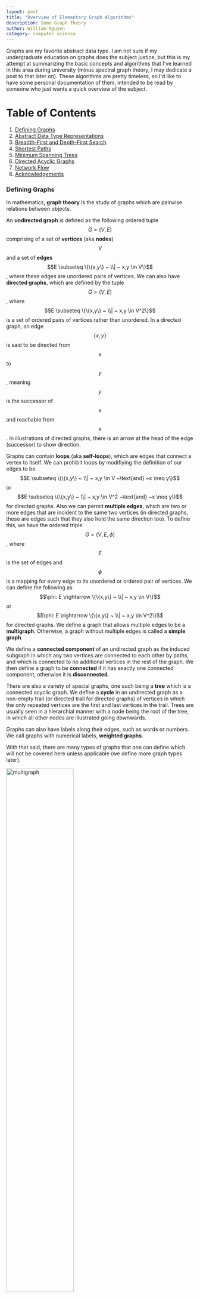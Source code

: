 ```yaml
---
layout: post
title: "Overview of Elementary Graph Algorithms"
description: Some Graph Theory
author: William Nguyen
category: computer science
---
```


Graphs are my favorite abstract data type. I am not sure if my undergraduate education on graphs does the subject justice, but this is my attempt at summarizing the basic concepts and algorithms that I've learned in this area during university (minus spectral graph theory, I may dedicate a post to that later on). These algorithms are pretty timeless, so I'd like to have some personal documentation of them, intended to be read by someone who just wants a quick overview of the subject.

# Table of Contents

1. [Defining Graphs](#defining-graphs)
2. [Abstract Data Type Representations](#abstract-data-type-representations)
3. [Breadth-First and Depth-First Search](#breadth-first-and-depth-first-search)
4. [Shortest Paths](#shortest-paths)
5. [Minimum Spanning Trees](#minimum-spanning-trees)
6. [Directed Acyclic Graphs](#directed-acyclic-graphs)
7. [Network Flow](#network-flow)
8. [Acknowledgements](#acknowledgements)

### Defining Graphs

In mathematics, **graph theory** is the study of graphs which are pairwise relations between objects.

An **undirected graph** is defined as the following ordered tuple $$G=(V, E)$$ comprising of a set of **vertices** (aka **nodes**) $$V$$ and a set of **edges** $$E \subseteq \{\{x,y\} ~ \\| ~ x,y \in V\}$$, where these edges are unordered pairs of vertices. We can also have **directed graphs**, which are defined by the tuple $$G=(V, E)$$, where $$E \subseteq \{\{x,y\} ~ \\| ~ x,y \in V^2\}$$ is a set of ordered pairs of vertices rather than unordered. In a directed graph, an edge $$\{x, y\}$$ is said to be directed from $$x$$ to $$y$$, meaning $$y$$ is the successor of $$x$$ and reachable from $$x$$. In illustrations of directed graphs, there is an arrow at the head of the edge (successor) to show direction.

Graphs can contain **loops** (aka **self-loops**), which are edges that connect a vertex to itself. We can prohibit loops by modifiying the definition of our edges to be $$E \subseteq \{\{x,y\} ~ \\| ~ x,y \in V ~\text{and} ~x \neq y\}$$ or $$E \subseteq \{\{x,y\} ~ \\| ~ x,y \in V^2 ~\text{and} ~x \neq y\}$$ for directed graphs. Also we can permit **multiple edges**, which are two or more edges that are incident to the same two vertices (in directed graphs, these are edges such that they also hold the same direction too). To define this, we have the ordered triple $$G=(V,E,\phi)$$, where $$E$$ is the set of edges and $$\phi$$ is a mapping for every edge to its unordered or ordered pair of vertices. We can define the following as $$\phi: E \rightarrow \{\{x,y\} ~ \\| ~ x,y \in V\}$$ or $$\phi: E \rightarrow \{\{x,y\} ~ \\| ~ x,y \in V^2\}$$ for directed graphs. We define a graph that allows multiple edges to be a **multigraph**. Otherwise, a graph without multiple edges is called a **simple graph**.

We define a **connected component** of an undirected graph as the induced subgraph in which any two vertices are connected to each other by paths, and which is connected to no additional vertices in the rest of the graph. We then define a graph to be **connected** if it has exactly one connected component, otherwise it is **disconnected**.

There are also a variety of special graphs, one such being a **tree** which is a connected acyclic graph. We define a **cycle** in an undirected graph as a non-empty trail (or directed trail for directed graphs) of vertices in which the only repeated vertices are the first and last vertices in the trail. Trees are usually seen in a hierarchial manner with a node being the root of the tree, in which all other nodes are illustrated going downwards.

Graphs can also have labels along their edges, such as words or numbers. We call graphs with numerical labels, **weighted graphs**.

With that said, there are many types of graphs that one can define which will not be covered here unless applicable (we define more graph types later).

<img src="./assets/images/multigraph.png" alt="multigraph" width="60%"/>

### Abstract Data Type Representations

Graphs are often used in computer science as an abstract data type. For example, they could represent a network of friends or a map of a city's locations. In the one case, you might find it helpful to ask if a given two individuals are friends or not. In the other case, you might find that it is helpful to be able to construct a path from one location to another. Different graph implementations carry trade-offs with each other on how fast it takes to do these operations and how efficient it is to model these scenarios.

The first to examine is the **adjacency list**, a common implementation of graphs. It involves a collection of lists, where each list is the set of neighboring vertices for some vertex. One such implementation is a list of size $$n$$ representing the $$n$$ vertices numbered from $$0$$ to $$n-1$$. Each index $$i$$ can hold a linked list of vertices that would be the vertices adjacent to vertex $$i$$. There are other implementations that use hashtables to map vertices to their list of neighbors.

$$0: 1 \rightarrow 2 \rightarrow 3$$\\
$$1: 0 \rightarrow 3$$\\
$$2: 0$$\\
$$3: 4 \rightarrow 0 \rightarrow 1$$\\
$$4: 3$$

In this example of the adjacency list, we have an undirected graph with $$5$$ vertices. Notice that since vertex $$3$$ has $$0, 1, $$ and $$4$$ as its neighbors, those vertices also list $$3$$ as their neighbor. In directed graphs, a vertex $$i$$ lists a vertex $$j$$ as its neighbor if and only if there is an edge directed from $$i$$ to $$j$$.

A benefit of an adjacency list is being able to represent sparse graphs (ones in which most pairs of vertices are not connected by edges) in a more space-efficient manner than the next implementation we will examine.

The main alternative to adjacency lists is the **adjacency matrix**. This is represented as an $$n$$ by $$n$$ matrix, such that the value at the index $$(i, j)$$ indicates whether vertices $$i$$ and $$j$$ share some edge. In directed graphs, this can be a one way relationship, such that $$A[i][j]$$ indicates whether there is a directed edge from $$i$$ to $$j$$. In $$A[i][j]$$, we can have some integer indicating the number of edges between $$i$$ and $$j$$, in which case $$0$$ indicates no edge. There are different conventions for how to represent different relationships through the matrix. Based on the convention outlined, the following graph is undirected and we can also see that it is a symmetrical matrix, which is a property of undirected graphs.

$$\begin{bmatrix}1 & 0 & 1 & 0\\0 & 0 & 2 & 0\\ 1 & 2 & 0 & 1 \\ 0 & 0 & 1 & 0\\\end{bmatrix}$$

A benefit of the adjacency matrix is the ability to determine if two vertices have an edge in $$\mathcal{O}(1)$$ time. Also we can add or remove edges in $$\mathcal{O}(1)$$, which the adjacency list doesn't do as quickly in the worst case. However, the adjacency matrix is less space efficient, as it requires $$\mathcal{O}(\\|V\\|^2)$$ space complexity, compared to its counterpart which requires less. If the graph is sparse, then the matrix will find itself filled with zeroes, a space inefficient representation of the absence of a relationship.

### Breadth-First and Depth-First Search

The most important algorithms on graphs are searching algorithms. Being able to traverse the entire graph in a brute force manner allows us to accomplish many tasks.

<pre id ="BFS" style="display:hidden;">
    \begin{algorithm}
    \caption{Breadth First Search}
    \begin{algorithmic}
    \PROCEDURE{BFS}{$G, src$}
        \STATE $queue \leftarrow \emptyset$
        \STATE $visited \leftarrow \emptyset$
        \STATE $queue.$\CALL{add}{$src$}
        \STATE $visited.$\CALL{add}{$src$}
        \WHILE {$queue \neq \emptyset$}
            \STATE $u \leftarrow queue.$\CALL{remove}{}
            \FOR {$v \in G.adj[u]$}
                \IF {$v \notin visited$}
                    \STATE $visited.$\CALL{add}{$v$}
                    \STATE $queue.$\CALL{add}{$v$}
                \ENDIF
            \ENDFOR
        \ENDWHILE
    \ENDPROCEDURE
    \end{algorithmic}
    \end{algorithm}
</pre>

**Breadth-first search** is an algorithm that traverses the graph starting from a source vertex, level by level. We add the starting vertex to the queue, then as long as the queue is not empty, we remove a vertex from the queue, and append its undiscovered neighbors. This algorithm operates in time linear to the number of vertices and edges, $$\mathcal{O}(\\|V\\| + \\|E\\|)$$.

<img src="./assets/images/BFS.png" alt="bfs" width="60%"/>

There are an endless number of applications of BFS, here is a few. We can find a path between two vertices if we keep a track of the paths created by the traversal. This path that is found is actually the shortest path between two vertices on unweighted graphs. We can count the number of connected components by calling BFS on a set of unvisited vertices until we visited all the vertices in the set. We can determine if a graph is **bipartite**, which is a graph that can be partitioned into two sets of vertices $$U$$ and $$V$$ such that all edges connect a vertex in $$U$$ to a vertex in $$V$$. To determine if a graph is bipartite, we would need to ensure that we could color each vertex one of two colors such that no vertex has a neighbor with the same color. This can be done via BFS. Also to note, bipartite graphs do not contain odd-length cycles.

<pre id ="DFS" style="display:hidden;">
    \begin{algorithm}
    \caption{Depth First Search}
    \begin{algorithmic}
    \PROCEDURE{DFS}{$G, u, visited$}
        \STATE $visited.$\CALL{add}{$u$}
        \FOR {$v \in G.adj[u]$}
            \IF {$v \notin visited$}
                \STATE \CALL{DFS}{$G, v, visited$}
            \ENDIF
        \ENDFOR
    \ENDPROCEDURE
    \end{algorithmic}
    \end{algorithm}
</pre>

**Depth-first search** is the other fundamental algorithm for searching. It involves exploring as far as possible along some path before backtracking to explore other paths. This can be implemented using a stack, but is more often done recursively using the callstack. For each call of DFS, we examine a vertex's neighbors, calling DFS again on one of its neighbors. Similar to BFS, we should mark vertices discovered as we visit them. And also similar to BFS, this algorithm operates in time linear to the number of vertices and edges, $$\mathcal{O}(\\|V\\| + \\|E\\|)$$.

<img src="./assets/images/DFS.png" alt="dfs" width="60%"/>

Similar to BFS, we can use DFS to find connected components and even determine if a graph is bipartite. However, there are various applications of DFS that BFS cannot solve. For example, DFS allows us to find cycles in directed graphs, which does not work in BFS.

In general, these two algorithms are very powerful. Many problems involving graphs are solved using modifications of BFS and DFS.

### Shortest Paths

While BFS is useful for finding shortest paths in unweighted graphs, it fails to capture the shortest paths in weighted graphs, where each edge contains a numerical label that indicates the cost of traversing that edge.

<pre id ="Dijkstras" style="display:hidden;">
    \begin{algorithm}
    \caption{Dijkstra's}
    \begin{algorithmic}
    \PROCEDURE{Dijkstras}{$G, src$}
        \STATE $queue \leftarrow \emptyset$
        \STATE $dist \leftarrow \emptyset$
        \STATE $parent \leftarrow \emptyset$
        \FOR {$v \in G$}
            \IF {$v \neq src$}
                \STATE $dist[v] \leftarrow \infty$
                \STATE $parent[v] \leftarrow null$
                \STATE $queue.$\CALL{enqueue-priority}{$v, dist[v]$}
            \ENDIF
        \ENDFOR
        \STATE $dist[src] \leftarrow 0$
        \STATE $queue.$\CALL{enqueue-priority}{$src, dist[src]$}
        \WHILE {$queue \neq \emptyset$}
            \STATE $u \leftarrow queue.$\CALL{extract-min}{}
            \FOR {$v \in G.adj[u]$}
                \STATE $alt = dist[u] + $\CALL{cost}{$u, v$}
                \IF {$alt < dist[v]$}
                    \STATE $dist[v] \leftarrow alt$
                    \STATE $parent[v] = u$
                    \STATE $queue.$\CALL{decrease-priority}{$v, alt$}
                \ENDIF
            \ENDFOR
        \ENDWHILE
        \RETURN{$dist, parent$}
    \ENDPROCEDURE
    \end{algorithmic}
    \end{algorithm}
</pre>

**Dijkstra's algorithm** is one of the most famous graph traversal algorithms. It only works on weighted graphs in which the weights are positive values. It finds the shortest path to all vertices from some source vertex $$src$$. The proof of this algorithm is by induction. Without going into the weeds with this induction, the intuition for it is that of a greedy approach. The idea that if there was a better path than the one we just evaluated, we would have visited that path before hand. This algorithm can take $$\mathcal{O}((\\|V\\| + \\|E\\|)log(\\|V\\|))$$ if we use a binary heap for our priority queue. Using a fibonacci heap we can improve to $$\mathcal{O}(\\|E\\| + \\|V\\|log(\\|V\\|))$$.

<img src="./assets/images/shortestpaths.png" alt="shortestpath" width="60%"/>

<pre id ="Astar" style="display:hidden;">
    \begin{algorithm}
    \caption{A* Search}
    \begin{algorithmic}
    \PROCEDURE{Astar}{$G, src, dst$}
        \STATE $queue \leftarrow \emptyset$
        \STATE $set \leftarrow \emptyset$
        \STATE $dist \leftarrow \emptyset$
        \STATE $parent \leftarrow \emptyset$
        \FOR {$v \in G$}
            \IF {$v \neq src$}
                \STATE $dist[v] \leftarrow \infty$
                \STATE $parent[v] \leftarrow null$
            \ENDIF
        \ENDFOR
        \STATE $dist[src] \leftarrow 0$
        \STATE $queue.$\CALL{enqueue-priority}{$src, dist[src]$}
        \WHILE {$queue \neq \emptyset$}
            \STATE $u \leftarrow queue.$\CALL{extract-min}{}
            \IF {$u == dst$}
                \RETURN {$u, dist, parent$}
            \ENDIF
            \STATE $set.$\CALL{add}{u}
            \FOR {$v \in G.adj[u]$}
                \IF {$v \notin set$}
                    \STATE $alt \leftarrow dist[u] +$ \CALL{cost}{$u, v$}
                    \IF {$alt < dist[v]$}
                        \STATE $dist[v] \leftarrow alt$
                        \STATE $parent[v] = u$
                        \STATE $queue.$\CALL{enqueue-priority}{$v, alt + $\CALL{heuristic}{$v$}}
                    \ENDIF
                \ENDIF
            \ENDFOR
        \ENDWHILE
        \RETURN{$failure$}
    \ENDPROCEDURE
    \end{algorithmic}
    \end{algorithm}
</pre>

**A\* search** is an efficient algorithm for finding the shortest path between two vertices in a weighted graph. We can view it as an extension of Dijkstra's algorithm with this added heuristic that guides our search. For example, this heuristic can be the Euclidean distance between destination and the given vertex. At each iteration, it decides which vertex $$u$$ to visit next based on this value $$\text{f}(u) = \text{dist}[u] + \text{heuristic}(u)$$. This algorithm has a similar time complexity to Dijkstra's algorithm, although it is likely to terminate earlier due to pruning paths along its search.

<pre id ="BellmanFord" style="display:hidden;">
    \begin{algorithm}
    \caption{Bellman-Ford}
    \begin{algorithmic}
    \PROCEDURE{BellmanFord}{$G, src$}
        \STATE $dist \leftarrow \emptyset$
        \STATE $parent \leftarrow \emptyset$
        \FOR {$v \in G$}
            \IF {$v \neq src$}
                \STATE $dist[v] \leftarrow \infty$
                \STATE $parent[v] \leftarrow null$
            \ENDIF
        \ENDFOR
        \STATE $dist[src] \leftarrow 0$
        \STATE $N \leftarrow G.$\CALL{num-vertices}{}
        \FOR {$i=1$ \TO $N-1$}
            \FOR {$\{u, v\} \in G.$\CALL{edges}{}}
                \IF {$dist[u] + $\CALL{cost}{$\{u, v\}$} $< dist[v]$}
                    \STATE $dist[v] \leftarrow dist[u] + $\CALL{cost}{$\{u, v\}$}
                    \STATE $parent[v] \leftarrow u$
                \ENDIF
            \ENDFOR
        \ENDFOR
        \FOR {$\{u, v\} \in G.$\CALL{edges}{}}
            \IF {$dist[u] + $\CALL{cost}{$\{u, v\}$} $< dist[v]$}
                \RETURN{failure}
            \ENDIF
        \ENDFOR
        \RETURN{$dist, parent$}
    \ENDPROCEDURE
    \end{algorithmic}
    \end{algorithm}
</pre>

The **Bellman-Ford algorithm** accomplishes the task of finding a shortest path from a single vertex to all vertices in a weighted directed graph. The advantage to this algorithm over Dijkstra's algorithm is that it works on weighted graphs with negative weights. The issue found within Dijkstra's algorithm occured when we had a **negative cycle**, defined as a cycle in which the sum of the weights are negative. To gain a more negative cost path in this case, Dijkstra's would iterate through the cycle an infinite number of times. To combat this, Bellman-Ford is able to detect if a negative cycle exists. The essence is in the fact that the maximum length of a path is $$\\|V\\| - 1$$, in which we improve our paths by 1 edge each iteration by brute forcing over all edges. This is why when we do a final pass after $$\\|V\\| - 1$$ iterations, a decrease in the cost of any path indicates a negative cycle. Bellman-Ford is slower than Dijkstra's algorithm, performing in $$\mathcal{O}(\\|V\\|\\|E\\|)$$.

### Minimum Spanning Trees

A **minimum spanning tree** of a connected weighted graph $$G = (V, E)$$ is a connected graph $$G' = (E', V')$$ such that $$E' \subseteq E$$, $$\\|E'\\| = \\|V\\| - 1$$, and $$\sum_{\{u, v\} \in E'} cost(\{u, v\})$$ is minimal. In other words, a minimum spanning tree of $$G$$ is a tree that includes all vertices of $$G$$ and whose total edge weight cost is minimal. There are two popular algorithms for finding these minimum spanning trees.

<pre id ="Prims" style="display:hidden;">
    \begin{algorithm}
    \caption{Prim's}
    \begin{algorithmic}
    \PROCEDURE{Prims}{$G$}
        \STATE $visited \leftarrow \emptyset$
        \STATE $MST \leftarrow \emptyset$
        \STATE $x \leftarrow \text{arbitrary vertex} \in G$
        \STATE $visited.$\CALL{add}{$x$}
        \WHILE {$visited.$\CALL{size}{} $\neq G.$\CALL{num-vertices}{}}
            \STATE $\{u, v\} \leftarrow \text{lowest cost edge such that } u \in visited \text{ and } v \notin visited$
            \STATE $MST.$\CALL{add}{$\{u,v\}$}
            \STATE $visited.$\CALL{add}{$v$}
        \ENDWHILE
        \RETURN{$MST$}
    \ENDPROCEDURE
    \end{algorithmic}
    \end{algorithm}
</pre>

Prim's algorithm finds the MST by greedily building the tree by examining the next lowest cost edge that we can add to the tree without creating a cycle in the tree. Each step connecting the tree to a vertex not in the tree yet.
This algorithm can run in $$\mathcal{O}(|E|log(|V|))$$ using a priority queue. We would use Prim's when the graph is dense (number of edges is high).

<pre id ="Kruskals" style="display:hidden;">
    \begin{algorithm}
    \caption{Kruskal's}
    \begin{algorithmic}
    \PROCEDURE{Kruskals}{$G$}
        \STATE $U \leftarrow \text{disjoint-set data structure}$
        \STATE $MST \leftarrow \emptyset$
        \FOR {$v \in G$}
            \STATE $U.$\CALL{make-set}{$v$}
        \ENDFOR
        \FOR {$\{u,v\} \in G.$\CALL{edges}{} $\text{ordered by nondecreasing weight}$}
            \IF {$U.$\CALL{find-set}{$u$} $\neq U.$\CALL{find-set}{$v$}}
                \STATE $MST.$\CALL{add}{$\{u,v\}$}
                \STATE $U.$\CALL{union}{$u, v$}
            \ENDIF
        \ENDFOR
        \RETURN{$MST$}
    \ENDPROCEDURE
    \end{algorithmic}
    \end{algorithm}
</pre>

Kruskal's algorithm builds the MST using a disjoint-set (union-find) data structure. Initially all the vertices are in their
own sets. We build our tree by greedily combining these sets by looking at the lowest cost edge.
This algorithm runs in $$\mathcal{O}(\\|E\\|log(\\|E\\|))$$.

### Directed Acyclic Graphs

<img src="./assets/images/toposort.png" alt="toposort" width="60%"/>

Directed acyclic graphs appear in many places and luckily they have a neat property. We can obtain a topological
ordering on the vertices, giving us an ordering in which all edges are directed from left to right. When operating on directed acyclic graphs in algorithm design, it is almost always a wise decision to apply a topological sort first. It is also very important to note that all directed acyclic graphs have a topological ordering and all graphs with a topological ordering are directed acyclic graphs.

<pre id ="Topological" style="display:hidden;">
    \begin{algorithm}
    \caption{Topological Sort}
    \begin{algorithmic}
    \PROCEDURE{TopologicalSort}{$G$}
        \STATE $L \leftarrow \emptyset$
        \WHILE {$\exist v \in G \text{ that is not permanently marked}$}
            \STATE \CALL{DFS}{$G, v, L$}
        \ENDWHILE
        \RETURN{$L$}
    \ENDPROCEDURE
    \PROCEDURE{DFS}{$G, v, L$}
        \IF {$v \text{ is permanently marked}$}
            \RETURN{}
        \ENDIF
        \IF {$v \text{ is temp marked}$}
            \STATE \textbf{stop}
        \ENDIF
        \STATE $\text{temp mark }v$
        \FOR {$u \in G.adj[v]$}
            \STATE \CALL{DFS}{$G, u, L$}
        \ENDFOR
        \STATE $\text{remove temp mark }v$
        \STATE $\text{permanently mark }v$
        \STATE $L.$\CALL{append}{$v$}
    \ENDPROCEDURE
    \end{algorithmic}
    \end{algorithm}
</pre>

This algorithm deploys a depth first search and therefore it performs in $$\mathcal{O}(\\|E\\| + \\|V\\|)$$.
The idea is in constructing the order backwards, in which we stop calling the visit DFS once we hit a marked vertex or a vertex with outdegree equal to $$0$$.

<pre id ="Kahns" style="display:hidden;">
    \begin{algorithm}
    \caption{Kahn's}
    \begin{algorithmic}
    \PROCEDURE{Kahns}{$G$}
        \STATE $L \leftarrow \emptyset$
        \STATE $S \leftarrow \emptyset$
        \FOR {$v \in G$}
            \IF {$v \text{ has no incoming edge}$}
                \STATE $S.$\CALL{add}{$v$}
            \ENDIF
        \ENDFOR
        \WHILE {$S \neq \emptyset$}
            \STATE $v \leftarrow S.$\CALL{remove}{}
            \STATE $L.$\CALL{append}{$v$}
            \FOR {$u \in G.adj[v]$}
                \STATE $G.$\CALL{remove}{$\{v,u\}$}
                \IF {$u \text{ has no incoming edges}$}
                    \STATE $S.$\CALL{add}{$u$}
                \ENDIF
            \ENDFOR
        \ENDWHILE
        \RETURN{$L$}
    \ENDPROCEDURE
    \end{algorithmic}
    \end{algorithm}
</pre>

Another algorithm for determining a topological ordering is Kahn's algorithm. This also performs in $$\mathcal{O}(\\|E\\| + \\|V\\|)$$. The order in which the ordering is built is also the order of the ordering. Each time we add
a vertex $$v$$ to the ordering, that vertex has $$0$$ incoming edges. Upon adding the vertex to the ordering, we also examine the vertices adjacent to it, denoted $$u$$, in which we remove this edge $$\{v, u\}$$ from the graph. Then adding to our set of vertices with $$0$$ incoming edges, any new vertices with $$0$$ incoming edges now.

### Network Flow

In flow network models, we have a directed graph $$G$$ with capacities along its edges. Suppose we want to send flow along the edges, knowing that these flow amounts cannot exceed the capacities of the edges. We will have a source vertex $$s$$ that emits the flow and a sink vertex $$t$$ that collects the flow. We want to compute the maximum amount of flow that we can send in our network.

An $$s-t$$ cut of a flow network $$(G = (V, E), s, t, c)$$ where $$c$$ is the cost of the edges, is a partition of $$V$$ into two sets $$S$$ and $$T$$ where $$s \in S$$ and $$t \in T$$. The **capacity** of a cut $$C(S, T)$$, denoted $$c(S, T)$$, is the sum of the capacities of the edges $$(u, v)$$ with $$u \in S$$ and $$v \in T$$. That being: $$c(S, T) = \sum_{\{u,v\} : u \in S, v \in T} c(\{u,v\})$$.

The flow of a cut $$C(S, T)$$ is the amount of flow that crosses from $$S$$ to $$T$$, denoted $$f(S, T)$$ and is defined as $$f(S, T) = (\sum_{\{u, v\}:u \in S, v \in T} f(u ,v) - \sum_{\{v, u\}: v \in T, u \in S} f(v, u))$$. The flow across a cut is equal to the flow that leaves $$s$$.

A useful theorem to note is the **max-flow min-cut theorem**. It asserts that the maximum amount of flow $$f$$
that can pass from the source $$s$$ to the sink $$t$$ is equal to the capacity of the minimum $$s-t$$ cut.

<pre id ="FordFulkerson" style="display:hidden;">
    \begin{algorithm}
    \caption{Ford-Fulkerson}
    \begin{algorithmic}
    \PROCEDURE{FordFulkerson}{$G$}
        \STATE $f \leftarrow 0$
        \FOR {$\{u,v\} \in G.$\CALL{edges}{}}
            \STATE \CALL{flow}{$u, v$} $\leftarrow 0$
        \ENDFOR
        \WHILE {$\exist \text{ path } p \text{ from } s \text{ to } t \text{ in } G_f \text{ s.t. } c_f > 0 \text{ for all edges } \{u,v\} \in p$}
            \STATE $bottleneck \leftarrow min\{$\CALL{cost}{$u, v$}$: \{u, v\} \in p\}$
            \STATE $f \leftarrow f + bottleneck$
            \FOR {$\{u, v\} \in p$}
                \IF {$\{u, v\} \in G.$\CALL{edges}{}}
                    \STATE \CALL{flow}{$u, v$} $\leftarrow$ \CALL{flow}{$u, v$} $ + bottleneck$
                \ELSE
                    \STATE \CALL{flow}{$v, u$} $\leftarrow$ \CALL{flow}{$v, u$} $ - bottleneck$
                \ENDIF
            \ENDFOR
        \ENDWHILE
        \RETURN{$f$}
    \ENDPROCEDURE
    \end{algorithmic}
    \end{algorithm}
</pre>

There is a useful algorithm for computing the maximum flow of a flow network and it is called the **Ford-Fulkerson algorithm**. Each iteration of the algorithm, we find an existing path in our flow network, pushing the maximum flow we can along that path. The pushing of the flow will give us edges in the opposite direction of each edge on the path, with the capacity of the flow. As such, we consider edges that are in the original graph forward edges and the edges that go in the opposite direction as backward edges. Once we exhaust all the paths that we can push flow along, whatever vertices are reachable by $$s$$ still, creates the $$S$$ partition in the cut.

<img src="./assets/images/FF.png" alt="ff" width="80%"/>

### Acknowledgements

I acknowledge the following courses at the Univeristy of Washington for teaching me much of what I know about graph theory: CSE 311 (Foundations), CSE 331 (SWE), CSE 332 (Data Structures), CSE 417 (Algos + Complexity), CSE 446 (ML), CSE 421 (Algos), and CSE 490Z1/422 (Modern Algos). I also acknowledge the Google search engine and its web results for helping me formalize my previous knowledge as well as teaching me things that I never knew I wanted to know (never occurred to me that I could do a topological sort with simple DFS calls).

<script>
    pseudocode.renderElement(document.getElementById("BFS"),
                         { lineNumber: true });
</script>

<script>
    pseudocode.renderElement(document.getElementById("DFS"),
                         { lineNumber: true });
</script>

<script>
    pseudocode.renderElement(document.getElementById("Dijkstras"),
                         { lineNumber: true });
</script>

<script>
    pseudocode.renderElement(document.getElementById("Astar"),
                         { lineNumber: true });
</script>

<script>
    pseudocode.renderElement(document.getElementById("BellmanFord"),
                         { lineNumber: true });
</script>

<script>
    pseudocode.renderElement(document.getElementById("Prims"),
                         { lineNumber: true });
</script>

<script>
    pseudocode.renderElement(document.getElementById("Kruskals"),
                         { lineNumber: true });
</script>

<script>
    pseudocode.renderElement(document.getElementById("Topological"),
                         { lineNumber: true });
</script>

<script>
    pseudocode.renderElement(document.getElementById("Kahns"),
                         { lineNumber: true });
</script>

<script>
    pseudocode.renderElement(document.getElementById("FordFulkerson"),
                         { lineNumber: true });
</script>

